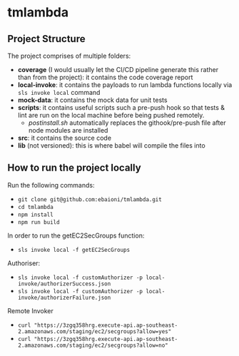 
# tmlambda  
  
## Project Structure
The project comprises of multiple folders:

 - **coverage** (I would usually let the CI/CD pipeline generate this rather than from the project): it contains the code coverage report
 - **local-invoke**: it contains the payloads to run lambda functions locally via `sls invoke local` command
 - **mock-data**: it contains the mock data for unit tests
 - **scripts**: it contains useful scripts such a pre-push hook so that tests & lint are run on the local machine before being pushed remotely.
	 - *postinstall.sh* automatically replaces the githook/pre-push file after node modules are installed
 - **src**: it contains the source code
 - **lib** (not versioned): this is where babel will compile the files into

## How to run the project locally 
Run the following commands:

 - `git clone git@github.com:ebaioni/tmlambda.git`
 - `cd tmlambda`
 - `npm install`
 - `npm run build`

In order to run the  getEC2SecGroups function:

 - `sls invoke local -f getEC2SecGroups`

Authoriser:

 - `sls invoke local -f customAuthorizer -p local-invoke/authorizerSuccess.json`
 - `sls invoke local -f customAuthorizer -p local-invoke/authorizerFailure.json`

Remote Invoker

 - `curl "https://3zgq358hrg.execute-api.ap-southeast-2.amazonaws.com/staging/ec2/secgroups?allow=yes"`
 - `curl "https://3zgq358hrg.execute-api.ap-southeast-2.amazonaws.com/staging/ec2/secgroups?allow=no"`
